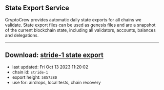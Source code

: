 ## State Export Service
CryptoCrew provides automatic daily state exports for all chains we validate. State export files can be used as genesis files and are a snapshot of the current blockchain state, including all validators, accounts, balances and delegations.

---
**Download: [stride-1 state export](https://dl.ccvalidators.com/SERVICE/stride/stride-1_export_5857380.json)**
---

- last updated: Fri Oct 13 2023 11:20:02
- chain id: `stride-1`
- export height: `5857380`
- use for: airdrops, local tests, chain recovery
